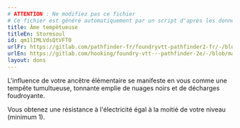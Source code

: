 ```yaml
---
# ATTENTION : Ne modifiez pas ce fichier
# Ce fichier est généré automatiquement par un script d'après les données du module Foundry VTT officiel et de sa traduction
title: Âme tempêtueuse
titleEn: Stormsoul
id: qm1lIMLVdsQtVFT0
urlFr: https://gitlab.com/pathfinder-fr/foundryvtt-pathfinder2-fr/-/blob/master/data/feats/qm1lIMLVdsQtVFT0.htm
urlEn: https://gitlab.com/hooking/foundry-vtt---pathfinder-2e/-/blob/master/packs/data/feats.db/stormsoul.json
layout: dons
---
```

L'influence de votre ancêtre élémentaire se manifeste en vous comme une tempête tumultueuse, tonnante emplie de nuages noirs et de décharges foudroyante.

Vous obtenez une résistance à l'électricité égal à la moitié de votre niveau (minimum 1).
